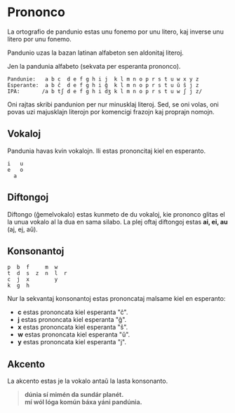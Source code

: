 Prononco
========

La ortografio de pandunio estas unu fonemo por unu litero, kaj inverse unu litero por unu fonemo.

Pandunio uzas la bazan latinan alfabeton sen aldonitaj literoj.

Jen la pandunia alfabeto (sekvata per esperanta prononco).

    Pandunie:   a b c  d e f g h i j  k l m n o p r s t u w x y z
    Esperante:  a b ĉ  d e f g h i ĝ  k l m n o p r s t u ŭ ŝ j z
    IPA:       /a b tʃ d e f g h i dʒ k l m n o p r s t u w ʃ j z/


Oni rajtas skribi pandunion per nur minusklaj literoj. Sed, se oni volas, oni povas uzi majusklajn literojn por komencigi frazojn kaj proprajn nomojn.


Vokaloj
------------

Pandunia havas kvin vokalojn. Ili estas prononcitaj kiel en esperanto.

    i   u
    e   o
      a


Diftongoj
---------

Diftongo (ĝemelvokalo) estas kunmeto de du vokaloj, kie prononco glitas el la unua vokalo al la dua en sama silabo. La plej oftaj diftongoj estas **ai, ei, au** (aj, ej, aŭ).


Konsonantoj
-----------

    p  b  f     m  w
    t  d  s  z  n  l  r
    c  j  x        y
    k  g  h

Nur la sekvantaj konsonantoj estas prononcataj malsame kiel en esperanto:

- **c** estas prononcata kiel esperanta "ĉ".
- **j** estas prononcata kiel esperanta "ĝ".
- **x** estas prononcata kiel esperanta "ŝ".
- **w** estas prononcata kiel esperanta "ŭ".
- **y** estas prononcata kiel esperanta "j".


Akcento
-------

La akcento estas je la vokalo antaŭ la lasta konsonanto.

> **dúnia sí mimén da sundár planét.**  
> **mí wól lóga komún báxa yáni pandúnia.**  

